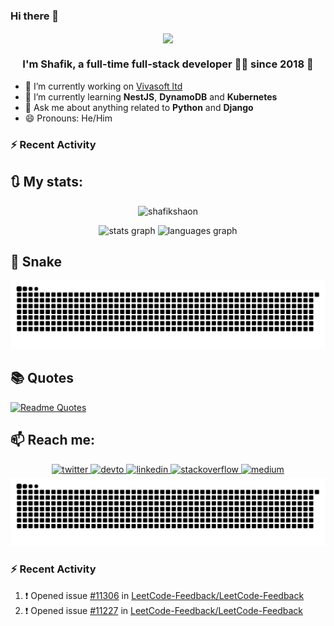 ### Hi there 👋
<div align="center">
<img src="https://komarev.com/ghpvc/?username=shafikshaon&&style=flat-square&color=green" align="center" />
</div> 

### <div align="center">I'm Shafik, a full-time full-stack developer 👨‍💻 since 2018 🚀</div>

- 🔭 I’m currently working on [Vivasoft ltd](https://www.vivasoftltd.com/)
- 🌱 I’m currently learning **NestJS**, **DynamoDB** and **Kubernetes**
- 💬 Ask me about anything related to **Python** and **Django**
- 😄 Pronouns: He/Him


<!--
**shafikshaon/shafikshaon** is a ✨ _special_ ✨ repository because its `README.md` (this file) appears on your GitHub
profile.

Here are some ideas to get you started:

- 🔭 I’m currently working on ...
- 🌱 I’m currently learning ...
- 👯 I’m looking to collaborate on ...
- 🤔 I’m looking for help with ...
- 💬 Ask me about ...
- 😄 Pronouns: ...
- ⚡ Fun fact: ...
-->
### :zap: Recent Activity
<!--START_SECTION:activity-->


## 🔃 My stats:
<p align="center">
  <img src="https://github-readme-streak-stats.herokuapp.com/?user=shafikshaon" alt="shafikshaon" />
</p>

<div align="center">
  <img src="https://github-stats-nine-chi.vercel.app/api?hide_title=false&hide_rank=false&show_icons=true&count_private=true&disable_animations=false&theme=vue&locale=en&hide_border=false&username=shafikshaon" height="200" alt="stats graph"  />
  <img src="https://github-stats-nine-chi.vercel.app/api/top-langs?locale=en&hide_title=false&layout=compact&card_width=320&langs_count=5&theme=vue&hide_border=false&username=shafikshaon" height="200" alt="languages graph"  />
</div>

## 🐍 Snake

<img src="https://raw.githubusercontent.com/shafikshaon/shafikshaon/output/snake.svg" alt="Snake animation" />

## :books: Quotes
[![Readme Quotes](https://quotes-github-readme.vercel.app/api?type=horizontal&theme=light)](https://github.com/piyushsuthar/github-readme-quotes)


## 📫 Reach me:

<div align="center">
<a href="https://twitter.com/shafikshaon" target="_blank">
<img src=https://img.shields.io/badge/twitter-%2300acee.svg?&style=for-the-badge&logo=twitter&logoColor=white alt=twitter style="margin-bottom: 5px;" />
</a>
<a href="https://dev.to/shafikshaon" target="_blank">
<img src=https://img.shields.io/badge/dev.to-%2308090A.svg?&style=for-the-badge&logo=dev.to&logoColor=white alt=devto style="margin-bottom: 5px;" />
</a>
<a href="https://linkedin.com/in/shafikshaon" target="_blank">
<img src=https://img.shields.io/badge/linkedin-%231E77B5.svg?&style=for-the-badge&logo=linkedin&logoColor=white alt=linkedin style="margin-bottom: 5px;" />
</a>
<a href="https://stackoverflow.com/users/4751726/shafik" target="_blank">
<img src=https://img.shields.io/badge/stackoverflow-%23F28032.svg?&style=for-the-badge&logo=stackoverflow&logoColor=white alt=stackoverflow style="margin-bottom: 5px;" />
</a>
<a href="https://shafikshaon.medium.com" target="_blank">
<img src=https://img.shields.io/badge/medium-%23292929.svg?&style=for-the-badge&logo=medium&logoColor=white alt=medium style="margin-bottom: 5px;" />
</a>  
</div>  



<img src="https://raw.githubusercontent.com/shafikshaon/shafikshaon/output/snake.svg" alt="Snake animation" />


### :zap: Recent Activity
<!--START_SECTION:activity-->
1. ❗️ Opened issue [#11306](https://github.com/LeetCode-Feedback/LeetCode-Feedback/issues/11306) in [LeetCode-Feedback/LeetCode-Feedback](https://github.com/LeetCode-Feedback/LeetCode-Feedback)
2. ❗️ Opened issue [#11227](https://github.com/LeetCode-Feedback/LeetCode-Feedback/issues/11227) in [LeetCode-Feedback/LeetCode-Feedback](https://github.com/LeetCode-Feedback/LeetCode-Feedback)
<!--END_SECTION:activity-->

